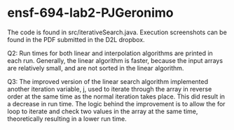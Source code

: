 # ensf-694-lab2-PJGeronimo

The code is found in src/iterativeSearch.java. Execution screenshots can be found in the PDF submitted in the D2L dropbox.

Q2: Run times for both linear and interpolation algorithms are printed in each run. Generally, the linear algorithm is faster, because the input arrays are relatively small, and are not sorted in the linear algorithm.

Q3: The improved version of the linear search algorithm implemented another iteration variable, j, used to iterate through the array in reverse order at the same time as the normal iteration takes place. This did result in a decrease in run time. The logic behind the improvement is to allow the for loop to iterate and check two values in the array at the same time, theoretically resulting in a lower run time.